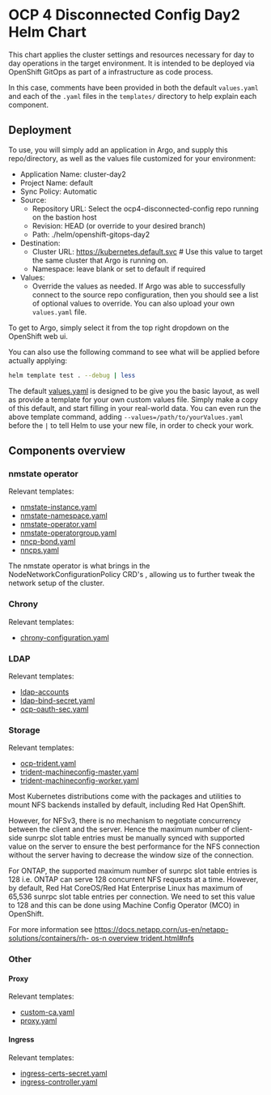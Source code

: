 # OCP 4 Disconnected Config Day2 Helm Chart

This chart applies the cluster settings and resources necessary for day to day operations in the target environment. It is intended to be deployed via OpenShift GitOps as part of a infrastructure as code process.

In this case, comments have been provided in both the default `values.yaml` and each of the `.yaml` files in the `templates/` directory to help explain each component.

## Deployment

To use, you will simply add an application in Argo, and supply this repo/directory, as well as the values file customized for your environment:

* Application Name: cluster-day2
* Project Name: default
* Sync Policy: Automatic
* Source:
  * Repository URL: Select the ocp4-disconnected-config repo running on the bastion host
  * Revision: HEAD (or override to your desired branch)
  * Path: ./helm/openshift-gitops-day2
* Destination:
  * Cluster URL: https://kubernetes.default.svc # Use this value to target the same cluster that Argo is running on.
  * Namespace: leave blank or set to default if required
* Values:
  * Override the values as needed. If Argo was able to successfully connect to the source repo configuration, then you should see a list of optional values to override. You can also upload your own `values.yaml` file.

To get to Argo, simply select it from the top right dropdown on the OpenShift web ui.

You can also use the following command to see what will be applied before actually applying:

```bash
helm template test . --debug | less
```

The default [values.yaml](values.yaml) is designed to be give you the basic layout, as well as provide a template for your own custom values file. Simply make a copy of this default, and start filling in your real-world data. You can even run the above template command, adding `--values=/path/to/yourValues.yaml` before the `|` to tell Helm to use your new file, in order to check your work.

## Components overview

### nmstate operator

Relevant templates:

 - [nmstate-instance.yaml](templates/nmstate-instance.yml)
 - [nmstate-namespace.yaml](templates/nmstate-namespace.yaml)
 - [nmstate-operator.yaml](templates/nmstate-operator.yaml)
 - [nmstate-operatorgroup.yaml](templates/nmstate-operatorgroup.yaml)
 - [nncp-bond.yaml](templates/nncp-bond.yaml)
 - [nncps.yaml](templates/nncps.yaml)

The nmstate operator is what brings in the NodeNetworkConfigurationPolicy CRD's , allowing us to further tweak the network setup of the cluster.

### Chrony

Relevant templates:

 - [chrony-configuration.yaml](templates/chrony-configuration.yaml)

### LDAP

Relevant templates:

 - [ldap-accounts](templates/ldap-accounts.yaml)
 - [ldap-bind-secret.yaml](templates/ldap-bind-secret.yaml)
 - [ocp-oauth-sec.yaml](templates/ocp-oauth-sec.yaml)

### Storage

Relevant templates:

 - [ocp-trident.yaml](templates/ocp-trident.yaml)
 - [trident-machineconfig-master.yaml](templates/trident-machineconfig-master.yaml)
 - [trident-machineconfig-worker.yaml](templates/trident-machineconfig-worker.yaml)

Most Kubernetes distributions come with the packages and utilities to mount NFS backends installed by default, including Red Hat OpenShift.

However, for NFSv3, there is no mechanism to negotiate concurrency between the client and the server. Hence the maximum number of client-side sunrpc slot table entries must be manually synced with supported value on the server to ensure the best performance for the NFS connection without the server having to decrease the window size of the connection.

For ONTAP, the supported maximum number of sunrpc slot table entries is 128 i.e. ONTAP can serve 128 concurrent NFS requests at a time. However, by default, Red Hat CoreOS/Red Hat Enterprise Linux has maximum of 65,536 sunrpc slot table entries per connection. We need to set this value to 128 and this can be done using Machine Config Operator (MCO) in OpenShift.

For more information see [https://docs.netapp.corn/us-en/netapp-solutions/containers/rh-
os-n overview trident.html#nfs](https://docs.netapp.com/us-en/netapp-solutions/containers/rh-os-n_overview_trident.html#nfs)

### Other

#### Proxy

Relevant templates:

 - [custom-ca.yaml](templates/custom-ca.yaml)
 - [proxy.yaml](templates/proxy.yaml)

#### Ingress

Relevant templates:

 - [ingress-certs-secret.yaml](templates/ingress-certs-secret.yaml)
 - [ingress-controller.yaml](templates/ingress-controller.yaml)
